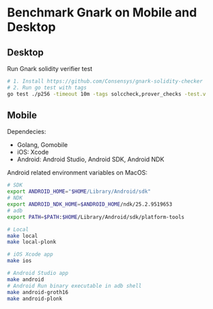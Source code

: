 # Benchmark Gnark on Mobile and Desktop

## Desktop
Run Gnark solidity verifier test

```bash
# 1. Install https://github.com/Consensys/gnark-solidity-checker
# 2. Run go test with tags
go test ./p256 -timeout 10m -tags solccheck,prover_checks -test.v
```

## Mobile
Dependecies:
- Golang, Gomobile
- iOS: Xcode
- Android: Android Studio, Android SDK, Android NDK

Android related environment variables on MacOS:
```bash
# SDK
export ANDROID_HOME="$HOME/Library/Android/sdk"
# NDK
export ANDROID_NDK_HOME=$ANDROID_HOME/ndk/25.2.9519653
# adb
export PATH=$PATH:$HOME/Library/Android/sdk/platform-tools
```

```bash
# Local
make local
make local-plonk

# iOS Xcode app
make ios

# Android Studio app
make android
# Android Run binary executable in adb shell 
make android-groth16
make android-plonk
```